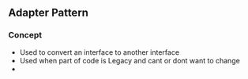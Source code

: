 ## Adapter Pattern

### Concept
- Used to convert an interface to another interface
- Used when part of code is Legacy and cant or dont want to change
- 